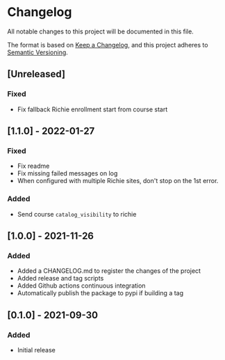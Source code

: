 # Changelog

All notable changes to this project will be documented in this file.

The format is based on [Keep a Changelog](https://keepachangelog.com/en/1.0.0/),
and this project adheres to [Semantic
Versioning](https://semver.org/spec/v2.0.0.html).

## [Unreleased]

### Fixed

- Fix fallback Richie enrollment start from course start

## [1.1.0] - 2022-01-27

### Fixed

- Fix readme
- Fix missing failed messages on log
- When configured with multiple Richie sites, don't stop on the 1st error.

### Added

- Send course `catalog_visibility` to richie

## [1.0.0] - 2021-11-26

### Added

- Added a CHANGELOG.md to register the changes of the project
- Added release and tag scripts
- Added Github actions continuous integration
- Automatically publish the package to pypi if building a tag

## [0.1.0] - 2021-09-30

### Added

- Initial release
